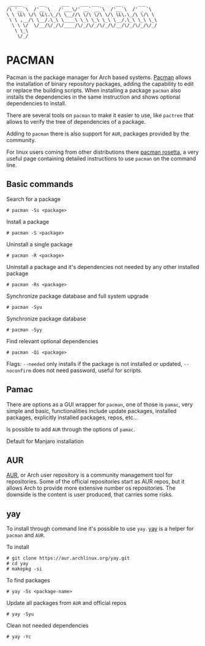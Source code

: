 ```
 _____      __      ___    ___ ___      __      ___    
/\ '__`\  /'__`\   /'___\/' __` __`\  /'__`\  /' _ `\  
\ \ \L\ \/\ \L\.\_/\ \__//\ \/\ \/\ \/\ \L\.\_/\ \/\ \ 
 \ \ ,__/\ \__/.\_\ \____\ \_\ \_\ \_\ \__/.\_\ \_\ \_\
  \ \ \/  \/__/\/_/\/____/\/_/\/_/\/_/\/__/\/_/\/_/\/_/
   \ \_\                                               
    \/_/          
```
# PACMAN

Pacman is the package manager for Arch based systems. [Pacman](https://wiki.archlinux.org/index.php/pacman) allows the installation of binary repository packages, adding the capability to edit or replace the building scripts.
When installing a package `pacman` also installs the dependencies in the same instruction and shows optional dependencies to install.

There are several tools on `pacman` to make it easier to use, like `pactree` that allows to verify the tree of dependencies of a package.

Adding to `pacman` there is also support for `AUR`, packages provided by the community.

For linux users coming from other distributions there [pacman rosetta](https://wiki.archlinux.org/index.php/Pacman/Rosetta), a very useful page containing detailed instructions to use `pacman` on the command line.

## Basic commands

Search for a package
```
# pacman -Ss <package>
```

Install a package 
```
# pacman -S <package>
```

Uninstall a single package
```
# pacman -R <package>
```

Uninstall a package and it's dependencies not needed by any other installed package 
```
# pacman -Rs <package>
```

Synchronize package database and full system upgrade
```
# pacman -Syu
```

Synchronize package database 
```
# pacman -Syy
```

Find relevant optional dependencies
```
# pacman -Qi <package>
```


Flags: `--needed` only installs if the package is not installed or updated, `--noconfirm` does not need password, useful for scripts.

## Pamac
There are options as a GUI wrapper for `pacman`, one of those is `pamac`, very simple and basic, functionalities include update packages, installed packages, explicitly installed packages, repos, etc...

Is possible to add `AUR` through the options of `pamac`.

Default for Manjaro installation

## AUR
[AUR](https://wiki.archlinux.org/index.php/Arch_User_Repository), or Arch user repository is a community management tool for repositories. Some of the official repositories start as AUR repos, but it allows Arch to provide more extensive number os repositories. 
The downside is the content is user produced, that carries some risks.

## yay
To install through command line it's possible to use `yay`. [yay](https://github.com/Jguer/yay) is a helper for `pacman` and `AUR`.

To install
```
# git clone https://aur.archlinux.org/yay.git
# cd yay
# makepkg -si
```

To find packages
```
# yay -Ss <package-name>
```

Update all packages from `AUR` and official repos
```
# yay -Syu
```

Clean not needed dependencies
```
# yay -Yc
```